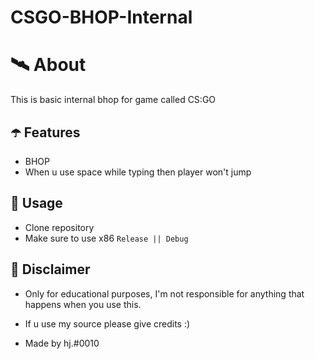 # CSGO-BHOP-Internal

# 🛰 About
This is basic internal bhop for game called CS:GO

## ☂️ Features
- BHOP
- When u use space while typing then player won't jump

## 🌠 Usage
- Clone repository
- Make sure to use x86 `Release || Debug`

## 🗿 Disclaimer
- Only for educational purposes, I'm not responsible for anything that happens when you use this.

- If u use my source please give credits :)

- Made by hj.#0010
